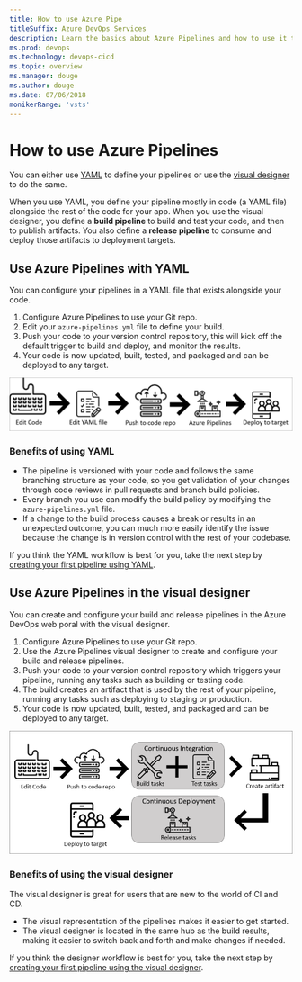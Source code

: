 ```yaml
---
title: How to use Azure Pipe
titleSuffix: Azure DevOps Services
description: Learn the basics about Azure Pipelines and how to use it to automatically build and release code.
ms.prod: devops
ms.technology: devops-cicd
ms.topic: overview
ms.manager: douge
ms.author: douge
ms.date: 07/06/2018
monikerRange: 'vsts'
---
```


# How to use Azure Pipelines

You can either use [YAML](../get-started-yaml.md) to define your pipelines or use the [visual designer](../get-started-designer.md) to do the same. 

When you use YAML, you define your pipeline mostly in code (a YAML file) alongside the rest of the code for your app. 
When you use the visual designer, you define a **build pipeline** to build and test your code, and then to publish artifacts. You also define a **release pipeline** to consume and deploy those artifacts to deployment targets.

## Use Azure Pipelines with YAML

You can configure your pipelines in a YAML file that exists alongside your code.

1. Configure Azure Pipelines to use your Git repo.
2. Edit your `azure-pipelines.yml` file to define your build.
3. Push your code to your version control repository, this will kick off the default trigger to build and deploy, and monitor the results.
4. Your code is now updated, built, tested, and packaged and can be deployed to any target.

![Pipelines YAML intro image ](../_img/pipelines-image-yaml.png)

### Benefits of using YAML

* The pipeline is versioned with your code and follows the same branching structure as your code, so you get validation of your changes through code reviews in pull requests and branch build policies.
* Every branch you use can modify the build policy by modifying the `azure-pipelines.yml` file.
* If a change to the build process causes a break or results in an unexpected outcome, you can much more easily identify the issue because the change is in version control with the rest of your codebase.

If you think the YAML workflow is best for you, take the next step by [creating your first pipeline using YAML](../get-started-yaml.md).

## Use Azure Pipelines in the visual designer

You can create and configure your build and release pipelines in the Azure DevOps web poral with the visual designer. 

1. Configure Azure Pipelines to use your Git repo.
2. Use the Azure Pipelines visual designer to create  and configure your build and release pipelines.
3. Push your code to your version control repository which triggers your pipeline, running any tasks such as building or testing code.
5. The build creates an artifact that is used by the rest of your pipeline, running any tasks such as deploying to staging or production.
6. Your code is now updated, built, tested, and packaged and can be deployed to any target.

![Pipelines designer intro image](../_img/pipelines-image-designer.png)

     
### Benefits of using the visual designer

The visual designer is great for users that are new to the world of CI and CD.

* The visual representation of the pipelines makes it easier to get started. 
* The visual designer is located in the same hub as the build results, making it easier to switch back and forth and make changes if needed.

If you think the designer workflow is best for you, take the next step by [creating your first pipeline using the visual designer](../get-started-designer.md).

